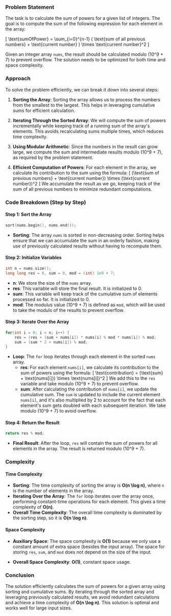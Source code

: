 ### Problem Statement

The task is to calculate the sum of powers for a given list of integers. The goal is to compute the sum of the following expression for each element in the array:

\[
\text{sumOfPower} = \sum_{i=0}^{n-1} ( \text{sum of all previous numbers} + \text{current number} ) \times \text{current number}^2
\]

Given an integer array `nums`, the result should be calculated modulo \(10^9 + 7\) to prevent overflow. The solution needs to be optimized for both time and space complexity.

### Approach

To solve the problem efficiently, we can break it down into several steps:

1. **Sorting the Array**: Sorting the array allows us to process the numbers from the smallest to the largest. This helps in leveraging cumulative sums for efficient calculation.

2. **Iterating Through the Sorted Array**: We will compute the sum of powers incrementally while keeping track of a running sum of the array's elements. This avoids recalculating sums multiple times, which reduces time complexity.

3. **Using Modular Arithmetic**: Since the numbers in the result can grow large, we compute the sum and intermediate results modulo \(10^9 + 7\), as required by the problem statement.

4. **Efficient Computation of Powers**: For each element in the array, we calculate its contribution to the sum using the formula:
   \[
   (\text{sum of previous numbers} + \text{current number}) \times (\text{current number})^2
   \]
   We accumulate the result as we go, keeping track of the sum of all previous numbers to minimize redundant computations.

### Code Breakdown (Step by Step)

#### Step 1: Sort the Array

```cpp
sort(nums.begin(), nums.end());
```

- **Sorting**: The array `nums` is sorted in non-decreasing order. Sorting helps ensure that we can accumulate the sum in an orderly fashion, making use of previously calculated results without having to recompute them.

#### Step 2: Initialize Variables

```cpp
int n = nums.size();
long long res = 0, sum = 0, mod = (int) 1e9 + 7;
```

- **n**: We store the size of the `nums` array.
- **res**: This variable will store the final result. It is initialized to 0.
- **sum**: This variable will keep track of the cumulative sum of elements processed so far. It is initialized to 0.
- **mod**: The modulus value \(10^9 + 7\) is defined as `mod`, which will be used to take the modulo of the results to prevent overflow.

#### Step 3: Iterate Over the Array

```cpp
for(int i = 0; i < n; i++) {
    res = (res + (sum + nums[i]) * nums[i] % mod * nums[i]) % mod;
    sum = (sum * 2 + nums[i]) % mod;
}
```

- **Loop**: The `for` loop iterates through each element in the sorted `nums` array.
  - **res**: For each element `nums[i]`, we calculate its contribution to the sum of powers using the formula:
    \[
    \text{contribution} = (\text{sum} + \text{nums[i]}) \times \text{nums[i]}^2
    \]
    We add this to the `res` variable and take modulo \(10^9 + 7\) to prevent overflow.
  - **sum**: After calculating the contribution of `nums[i]`, we update the cumulative sum. The `sum` is updated to include the current element `nums[i]`, and it's also multiplied by 2 to account for the fact that each element's sum gets doubled with each subsequent iteration. We take modulo \(10^9 + 7\) to avoid overflow.

#### Step 4: Return the Result

```cpp
return res % mod;
```

- **Final Result**: After the loop, `res` will contain the sum of powers for all elements in the array. The result is returned modulo \(10^9 + 7\).

### Complexity

#### Time Complexity

- **Sorting**: The time complexity of sorting the array is **O(n \log n)**, where `n` is the number of elements in the array.
- **Iterating Over the Array**: The `for` loop iterates over the array once, performing constant-time operations for each element. This gives a time complexity of **O(n)**.
- **Overall Time Complexity**: The overall time complexity is dominated by the sorting step, so it is **O(n \log n)**.

#### Space Complexity

- **Auxiliary Space**: The space complexity is **O(1)** because we only use a constant amount of extra space (besides the input array). The space for storing `res`, `sum`, and `mod` does not depend on the size of the input.

- **Overall Space Complexity**: **O(1)**, constant space usage.

### Conclusion

The solution efficiently calculates the sum of powers for a given array using sorting and cumulative sums. By iterating through the sorted array and leveraging previously calculated results, we avoid redundant calculations and achieve a time complexity of **O(n \log n)**. This solution is optimal and works well for large input sizes.